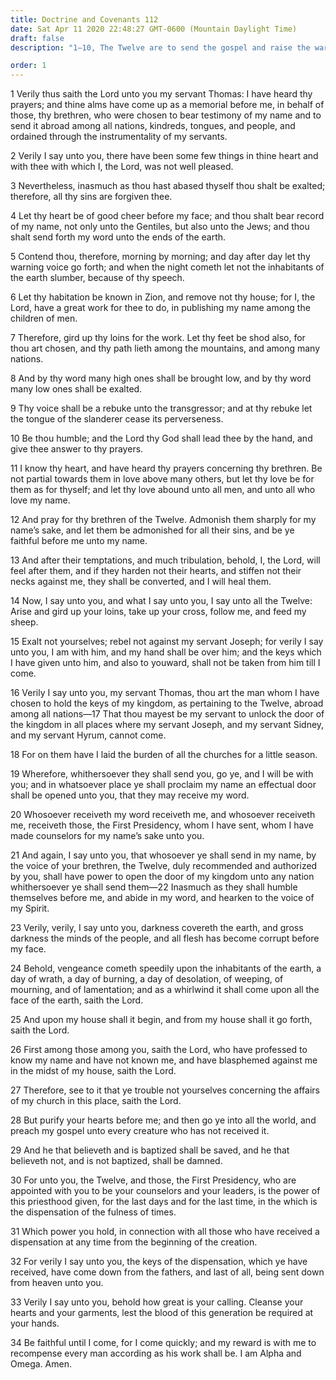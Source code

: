 ```yaml
---
title: Doctrine and Covenants 112
date: Sat Apr 11 2020 22:48:27 GMT-0600 (Mountain Daylight Time)
draft: false
description: "1–10, The Twelve are to send the gospel and raise the warning voice to all nations and people; 11–15, They are to take up their cross, follow Jesus, and feed His sheep; 16–20, Those who receive the First Presidency receive the Lord; 21–29, Darkness covers the earth, and only those who believe and are baptized will be saved; 30–34, The First Presidency and the Twelve hold the keys of the dispensation of the fulness of times."

order: 1
---
```

    
1 Verily thus saith the Lord unto you my servant Thomas: I have heard thy prayers; and thine alms have come up as a memorial before me, in behalf of those, thy brethren, who were chosen to bear testimony of my name and to send it abroad among all nations, kindreds, tongues, and people, and ordained through the instrumentality of my servants.

2 Verily I say unto you, there have been some few things in thine heart and with thee with which I, the Lord, was not well pleased.

3 Nevertheless, inasmuch as thou hast abased thyself thou shalt be exalted; therefore, all thy sins are forgiven thee.

4 Let thy heart be of good cheer before my face; and thou shalt bear record of my name, not only unto the Gentiles, but also unto the Jews; and thou shalt send forth my word unto the ends of the earth.

5 Contend thou, therefore, morning by morning; and day after day let thy warning voice go forth; and when the night cometh let not the inhabitants of the earth slumber, because of thy speech.

6 Let thy habitation be known in Zion, and remove not thy house; for I, the Lord, have a great work for thee to do, in publishing my name among the children of men.

7 Therefore, gird up thy loins for the work. Let thy feet be shod also, for thou art chosen, and thy path lieth among the mountains, and among many nations.

8 And by thy word many high ones shall be brought low, and by thy word many low ones shall be exalted.

9 Thy voice shall be a rebuke unto the transgressor; and at thy rebuke let the tongue of the slanderer cease its perverseness.

10 Be thou humble; and the Lord thy God shall lead thee by the hand, and give thee answer to thy prayers.

11 I know thy heart, and have heard thy prayers concerning thy brethren. Be not partial towards them in love above many others, but let thy love be for them as for thyself; and let thy love abound unto all men, and unto all who love my name.

12 And pray for thy brethren of the Twelve. Admonish them sharply for my name’s sake, and let them be admonished for all their sins, and be ye faithful before me unto my name.

13 And after their temptations, and much tribulation, behold, I, the Lord, will feel after them, and if they harden not their hearts, and stiffen not their necks against me, they shall be converted, and I will heal them.

14 Now, I say unto you, and what I say unto you, I say unto all the Twelve: Arise and gird up your loins, take up your cross, follow me, and feed my sheep.

15 Exalt not yourselves; rebel not against my servant Joseph; for verily I say unto you, I am with him, and my hand shall be over him; and the keys which I have given unto him, and also to youward, shall not be taken from him till I come.

16 Verily I say unto you, my servant Thomas, thou art the man whom I have chosen to hold the keys of my kingdom, as pertaining to the Twelve, abroad among all nations—17 That thou mayest be my servant to unlock the door of the kingdom in all places where my servant Joseph, and my servant Sidney, and my servant Hyrum, cannot come.

18 For on them have I laid the burden of all the churches for a little season.

19 Wherefore, whithersoever they shall send you, go ye, and I will be with you; and in whatsoever place ye shall proclaim my name an effectual door shall be opened unto you, that they may receive my word.

20 Whosoever receiveth my word receiveth me, and whosoever receiveth me, receiveth those, the First Presidency, whom I have sent, whom I have made counselors for my name’s sake unto you.

21 And again, I say unto you, that whosoever ye shall send in my name, by the voice of your brethren, the Twelve, duly recommended and authorized by you, shall have power to open the door of my kingdom unto any nation whithersoever ye shall send them—22 Inasmuch as they shall humble themselves before me, and abide in my word, and hearken to the voice of my Spirit.

23 Verily, verily, I say unto you, darkness covereth the earth, and gross darkness the minds of the people, and all flesh has become corrupt before my face.

24 Behold, vengeance cometh speedily upon the inhabitants of the earth, a day of wrath, a day of burning, a day of desolation, of weeping, of mourning, and of lamentation; and as a whirlwind it shall come upon all the face of the earth, saith the Lord.

25 And upon my house shall it begin, and from my house shall it go forth, saith the Lord.

26 First among those among you, saith the Lord, who have professed to know my name and have not known me, and have blasphemed against me in the midst of my house, saith the Lord.

27 Therefore, see to it that ye trouble not yourselves concerning the affairs of my church in this place, saith the Lord.

28 But purify your hearts before me; and then go ye into all the world, and preach my gospel unto every creature who has not received it.

29 And he that believeth and is baptized shall be saved, and he that believeth not, and is not baptized, shall be damned.

30 For unto you, the Twelve, and those, the First Presidency, who are appointed with you to be your counselors and your leaders, is the power of this priesthood given, for the last days and for the last time, in the which is the dispensation of the fulness of times.

31 Which power you hold, in connection with all those who have received a dispensation at any time from the beginning of the creation.

32 For verily I say unto you, the keys of the dispensation, which ye have received, have come down from the fathers, and last of all, being sent down from heaven unto you.

33 Verily I say unto you, behold how great is your calling. Cleanse your hearts and your garments, lest the blood of this generation be required at your hands.

34 Be faithful until I come, for I come quickly; and my reward is with me to recompense every man according as his work shall be. I am Alpha and Omega. Amen.
